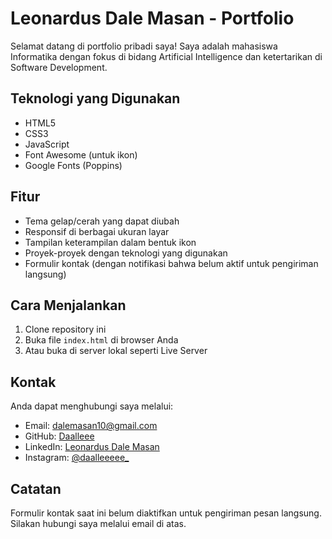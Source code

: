 # Leonardus Dale Masan - Portfolio

Selamat datang di portfolio pribadi saya! Saya adalah mahasiswa Informatika dengan fokus di bidang Artificial Intelligence dan ketertarikan di Software Development.

## Teknologi yang Digunakan

- HTML5
- CSS3
- JavaScript
- Font Awesome (untuk ikon)
- Google Fonts (Poppins)

## Fitur

- Tema gelap/cerah yang dapat diubah
- Responsif di berbagai ukuran layar
- Tampilan keterampilan dalam bentuk ikon
- Proyek-proyek dengan teknologi yang digunakan
- Formulir kontak (dengan notifikasi bahwa belum aktif untuk pengiriman langsung)

## Cara Menjalankan

1. Clone repository ini
2. Buka file `index.html` di browser Anda
3. Atau buka di server lokal seperti Live Server

## Kontak

Anda dapat menghubungi saya melalui:

- Email: dalemasan10@gmail.com
- GitHub: [Daalleee](https://github.com/Daalleee)
- LinkedIn: [Leonardus Dale Masan](https://www.linkedin.com/in/leonardus-d-masan-56267736a/)
- Instagram: [@daalleeeee_](https://www.instagram.com/daalleeeee_/)

## Catatan

Formulir kontak saat ini belum diaktifkan untuk pengiriman pesan langsung. Silakan hubungi saya melalui email di atas.